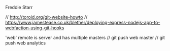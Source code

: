 Freddie Starr

// http://toroid.org/git-website-howto
// https://www.jamestease.co.uk/blether/deploying-express-nodejs-app-to-webfaction-using-git-hooks

'web' remote is server and has multiple masters
// git push web master
// git push web analytics
